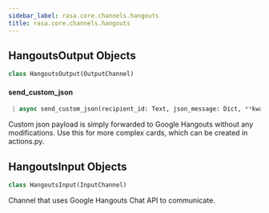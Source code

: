 ```yaml
---
sidebar_label: rasa.core.channels.hangouts
title: rasa.core.channels.hangouts
---
```

## HangoutsOutput Objects

```python
class HangoutsOutput(OutputChannel)
```

#### send\_custom\_json

```python
 | async send_custom_json(recipient_id: Text, json_message: Dict, **kwargs: Any) -> None
```

Custom json payload is simply forwarded to Google Hangouts without
any modifications. Use this for more complex cards, which can be created
in actions.py.

## HangoutsInput Objects

```python
class HangoutsInput(InputChannel)
```

Channel that uses Google Hangouts Chat API to communicate.

